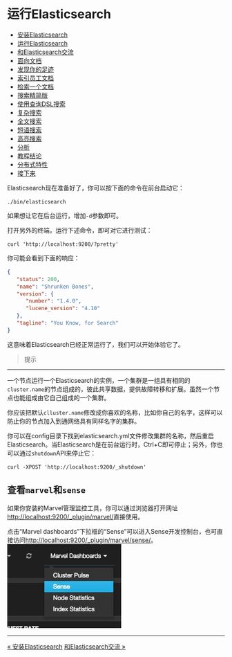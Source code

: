 
运行Elasticsearch
================================

* [安装Elasticsearch](installing-elasticsearch.md)
* [运行Elasticsearch](running-elasticsearch.md)
* [和Elasticsearch交流](talking-to-elasticsearch.md)
* [面向文档](document-oriented.md)
* [发现你的足迹](finding-your-feet.md)
* [索引员工文档](indexing-employee-documents.md)
* [检索一个文档](retrieving-a-document.md)
* [搜索精简版](search-lite.md)
* [使用查询DSL搜索](search-with-query-dsl.md)
* [复杂搜索](more-complicated-searches.md)
* [全文搜索](full-text-search.md)
* [短语搜索](phrase-search.md)
* [高亮搜索](highlighting-our-searches.md)
* [分析](analytics.md)
* [教程结论](tutorial-conclusion.md)
* [分布式特性](distributed-nature.md)
* [接下来](next-steps.md)

Elasticsearch现在准备好了，你可以按下面的命令在前台启动它：

```shell
./bin/elasticsearch
```

如果想让它在后台运行，增加`-d`参数即可。

打开另外的终端，运行下述命令，即可对它进行测试：

```shell
curl 'http://localhost:9200/?pretty'
```

你可能会看到下面的响应：

```json
{
   "status": 200,
   "name": "Shrunken Bones",
   "version": {
      "number": "1.4.0",
      "lucene_version": "4.10"
   },
   "tagline": "You Know, for Search"
}
```

这意味着Elasticsearch已经正常运行了，我们可以开始体验它了。


> 提示
-------
一个节点运行一个Elasticsearch的实例，一个集群是一组具有相同的`cluster.name`的节点组成的，彼此共享数据，提供故障转移和扩展。虽然一个节点也能组成由它自己组成的一个集群。

你应该把默认`clluster.name`修改成你喜欢的名称，比如你自己的名字，这样可以防止你的节点加入到通网络具有同样名字的集群。

你可以在config目录下找到elasticsearch.yml文件修改集群的名称，然后重启Elasticsearch。当Elasticsearch是在前台运行时，Ctrl+C即可停止；另外，你也可以通过`shutdown`API来停止它：

```shell
curl -XPOST 'http://localhost:9200/_shutdown'
```
查看`marvel`和`sense`
-------------------


如果你安装的Marvel管理监控工具，你可以通过浏览器打开网址[http://localhost:9200/_plugin/marvel/](http://localhost:9200/_plugin/marvel/)直接使用。

点击“Marvel dashboards”下拉框的“Sense”可以进入Sense开发控制台，也可直接访问[http://localhost:9200/_plugin/marvel/sense/](http://localhost:9200/_plugin/marvel/sense/)。
![Sense](sense.png)

----------------------

[« 安装Elasticsearch](installing-elasticsearch.md)      [和Elasticsearch交流 »](talking-to-elasticsearch.md)
